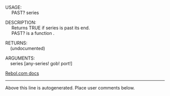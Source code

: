 USAGE:  
&nbsp;&nbsp;&nbsp;&nbsp;&nbsp;PAST?&nbsp;series&nbsp;  
  
DESCRIPTION:  
&nbsp;&nbsp;&nbsp;&nbsp;&nbsp;Returns&nbsp;TRUE&nbsp;if&nbsp;series&nbsp;is&nbsp;past&nbsp;its&nbsp;end.  
&nbsp;&nbsp;&nbsp;&nbsp;&nbsp;PAST?&nbsp;is&nbsp;a&nbsp;function&nbsp;.  
  
RETURNS:  
&nbsp;&nbsp;&nbsp;&nbsp;(undocumented)  
  
ARGUMENTS:  
&nbsp;&nbsp;&nbsp;&nbsp;series&nbsp;[any-series!&nbsp;gob!&nbsp;port!]  

[Rebol.com docs](http://www.rebol.com/r3/docs/functions/past-q.html)
___
Above this line is autogenerated. Place user comments below.